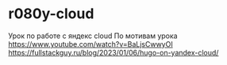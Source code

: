 # r080y-cloud
Урок по работе с яндекс cloud 
По мотивам урока
https://www.youtube.com/watch?v=BaLjsCwwyOI
https://fullstackguy.ru/blog/2023/01/06/hugo-on-yandex-cloud/



